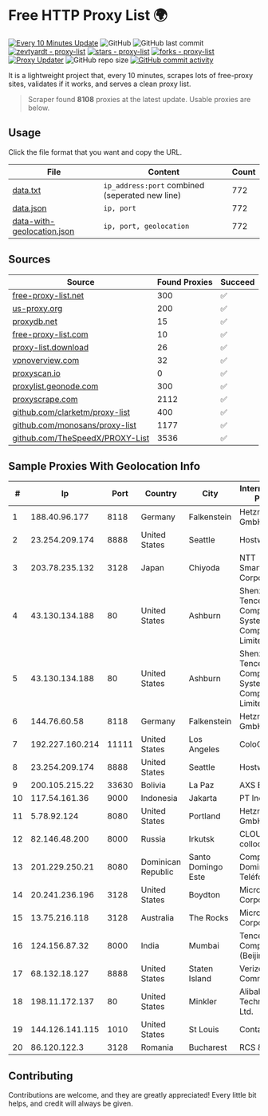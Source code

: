 
# Free HTTP Proxy List 🌍

[![Every 10 Minutes Update](https://github.com/mertguvencli/http-proxy-list/actions/workflows/main.yml/badge.svg?branch=main)](https://github.com/mertguvencli/http-proxy-list/actions/workflows/main.yml)
![GitHub](https://img.shields.io/github/license/mertguvencli/http-proxy-list)
![GitHub last commit](https://img.shields.io/github/last-commit/mertguvencli/http-proxy-list)
[![zevtyardt - proxy-list](https://img.shields.io/static/v1?label=zevtyardt&message=proxy-list&color=blue&logo=github)](https://github.com/zevtyardt/proxy-list "Go to GitHub repo")
[![stars - proxy-list](https://img.shields.io/github/stars/zevtyardt/proxy-list?style=social)](https://github.com/zevtyardt/proxy-list)
[![forks - proxy-list](https://img.shields.io/github/forks/zevtyardt/proxy-list?style=social)](https://github.com/zevtyardt/proxy-list)
[![Proxy Updater](https://github.com/zevtyardt/proxy-list/workflows/Proxy%20Updater/badge.svg)](https://github.com/zevtyardt/proxy-list/actions?query=workflow:"Proxy+Updater")
![GitHub repo size](https://img.shields.io/github/repo-size/zevtyardt/proxy-list)
[![GitHub commit activity](https://img.shields.io/github/commit-activity/m/zevtyardt/proxy-list?logo=commits)](https://github.com/zevtyardt/proxy-list/commits/main)

It is a lightweight project that, every 10 minutes, scrapes lots of free-proxy sites, validates if it works, and serves a clean proxy list.

> Scraper found **8108** proxies at the latest update. Usable proxies are below.

## Usage

Click the file format that you want and copy the URL.

|File|Content|Count|
|----|-------|-----|
|[data.txt](https://raw.githubusercontent.com/mertguvencli/http-proxy-list/main/proxy-list/data.txt)|`ip_address:port` combined (seperated new line)|772|
|[data.json](https://raw.githubusercontent.com/mertguvencli/http-proxy-list/main/proxy-list/data.json)|`ip, port`|772|
|[data-with-geolocation.json](https://raw.githubusercontent.com/mertguvencli/http-proxy-list/main/proxy-list/data-with-geolocation.json)|`ip, port, geolocation`|772|

## Sources

|Source|Found Proxies|Succeed|
|------|-------------|-------|
|[free-proxy-list.net](https://free-proxy-list.net)|300|✅|
|[us-proxy.org](https://www.us-proxy.org)|200|✅|
|[proxydb.net](http://proxydb.net)|15|✅|
|[free-proxy-list.com](https://free-proxy-list.com/?page=&port=&type%5B%5D=http&type%5B%5D=https&up_time=0&search=Search)|10|✅|
|[proxy-list.download](https://www.proxy-list.download/HTTP)|26|✅|
|[vpnoverview.com](https://vpnoverview.com/privacy/anonymous-browsing/free-proxy-servers)|32|✅|
|[proxyscan.io](https://www.proxyscan.io)|0|✅|
|[proxylist.geonode.com](https://proxylist.geonode.com/api/proxy-list?limit=300&page=1&sort_by=lastChecked&sort_type=desc&protocols=http,https)|300|✅|
|[proxyscrape.com](https://api.proxyscrape.com/v2/?request=displayproxies&protocol=http&timeout=10000&country=all&ssl=all&anonymity=all)|2112|✅|
|[github.com/clarketm/proxy-list](https://raw.githubusercontent.com/clarketm/proxy-list/master/proxy-list-raw.txt)|400|✅|
|[github.com/monosans/proxy-list](https://raw.githubusercontent.com/monosans/proxy-list/main/proxies/http.txt)|1177|✅|
|[github.com/TheSpeedX/PROXY-List](https://raw.githubusercontent.com/TheSpeedX/PROXY-List/master/http.txt)|3536|✅|


## Sample Proxies With Geolocation Info

|#|Ip|Port|Country|City|Internet Service Provider|
|-|--|----|-------|----|-------------------------|
|1|188.40.96.177|8118|Germany|Falkenstein|Hetzner Online GmbH|
|2|23.254.209.174|8888|United States|Seattle|Hostwinds LLC.|
|3|203.78.235.132|3128|Japan|Chiyoda|NTT SmartConnect Corporation|
|4|43.130.134.188|80|United States|Ashburn|Shenzhen Tencent Computer Systems Company Limited|
|5|43.130.134.188|80|United States|Ashburn|Shenzhen Tencent Computer Systems Company Limited|
|6|144.76.60.58|8118|Germany|Falkenstein|Hetzner Online GmbH|
|7|192.227.160.214|11111|United States|Los Angeles|ColoCrossing|
|8|23.254.209.174|8888|United States|Seattle|Hostwinds LLC.|
|9|200.105.215.22|33630|Bolivia|La Paz|AXS Bolivia S. A.|
|10|117.54.161.36|9000|Indonesia|Jakarta|PT IndoInternet|
|11|5.78.92.124|8080|United States|Portland|Hetzner Online GmbH|
|12|82.146.48.200|8000|Russia|Irkutsk|CLOUD WebDC collocation|
|13|201.229.250.21|8080|Dominican Republic|Santo Domingo Este|Compañía Dominicana de Teléfonos S. A.|
|14|20.241.236.196|3128|United States|Boydton|Microsoft Corporation|
|15|13.75.216.118|3128|Australia|The Rocks|Microsoft Corporation|
|16|124.156.87.32|8000|India|Mumbai|Tencent Cloud Computing (Beijing) Co|
|17|68.132.18.127|8888|United States|Staten Island|Verizon Communications|
|18|198.11.172.137|80|United States|Minkler|Alibaba (US) Technology Co., Ltd.|
|19|144.126.141.115|1010|United States|St Louis|Contabo Inc.|
|20|86.120.122.3|3128|Romania|Bucharest|RCS & RDS|



## Contributing

Contributions are welcome, and they are greatly appreciated! Every
little bit helps, and credit will always be given.


